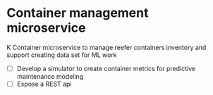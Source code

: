 # Container management microservice

K Container microservice to manage reefer containers inventory and support creating data set for ML work


- [ ] Develop a simulator to create container metrics for predictive maintenance modeling
- [ ] Expose a REST api 
